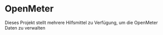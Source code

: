 # OpenMeter

Dieses Projekt stellt mehrere Hilfsmittel zu Verfügung, um die OpenMeter Daten zu verwalten
